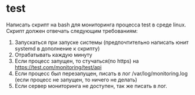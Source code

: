 # test
Написать скрипт на bash для мониторинга процесса test в среде linux. Скрипт должен отвечать следующим требованиям:
1.  Запускаться при запуске системы (предпочтительно написать юнит systemd в дополнение к скрипту)
2.  Отрабатывать каждую минуту
3.  Если процесс запущен, то стучаться(по https) на https://test.com/monitoring/test/api
4.  Если процесс был перезапущен, писать в лог /var/log/monitoring.log (если процесс не запущен, то ничего не делать)
5.  Если сервер мониторинга не доступен, так же писать в лог.
